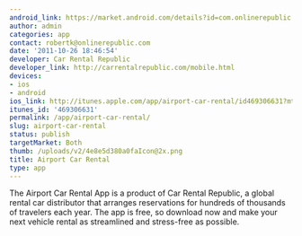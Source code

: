 ```yaml
---
android_link: https://market.android.com/details?id=com.onlinerepublic.AirportCarRental
author: admin
categories: app
contact: robertk@onlinerepublic.com
date: '2011-10-26 18:46:54'
developer: Car Rental Republic
developer_link: http://carrentalrepublic.com/mobile.html
devices: 
- ios
- android
ios_link: http://itunes.apple.com/app/airport-car-rental/id469306631?mt=8
itunes_id: '469306631'
permalink: /app/airport-car-rental/
slug: airport-car-rental
status: publish
targetMarket: Both
thumb: /uploads/v2/4e8e5d380a0faIcon@2x.png
title: Airport Car Rental
type: app
---
```


The Airport Car Rental App is a product of Car Rental Republic, a global rental car distributor that arranges reservations for hundreds of thousands of travelers each year. The app is free, so download now and make your next vehicle rental as streamlined and stress-free as possible.